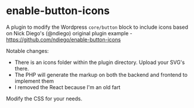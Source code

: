# enable-button-icons
A plugin to modify the Wordpress `core/button` block to include icons based on Nick Diego's (@ndiego) original plugin example - https://github.com/ndiego/enable-button-icons

Notable changes:

* There is an icons folder within the plugin directory. Upload your SVG's there.
* The PHP will generate the markup on both the backend and frontend to implement them
* I removed the React because I'm an old fart

Modify the CSS for your needs.
